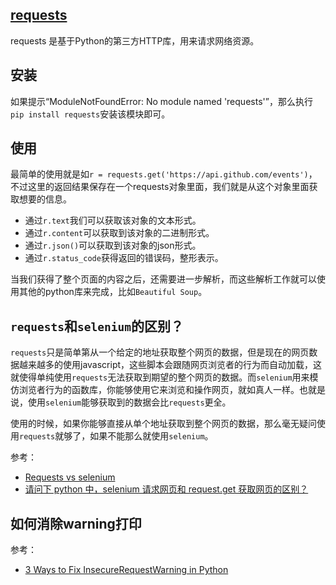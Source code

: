 ## [requests](https://requests.readthedocs.io/en/latest/)

requests 是基于Python的第三方HTTP库，用来请求网络资源。


## 安装

如果提示“ModuleNotFoundError: No module named 'requests'”，那么执行`pip install requests`安装该模块即可。


## 使用

最简单的使用就是如`r = requests.get('https://api.github.com/events')`，不过这里的返回结果保存在一个requests对象里面，我们就是从这个对象里面获取想要的信息。

- 通过`r.text`我们可以获取该对象的文本形式。
- 通过`r.content`可以获取到该对象的二进制形式。
- 通过`r.json()`可以获取到该对象的json形式。
- 通过`r.status_code`获得返回的错误码，整形表示。

当我们获得了整个页面的内容之后，还需要进一步解析，而这些解析工作就可以使用其他的python库来完成，比如`Beautiful Soup`。


## `requests`和`selenium`的区别？

`requests`只是简单第从一个给定的地址获取整个网页的数据，但是现在的网页数据越来越多的使用javascript，这些脚本会跟随网页浏览者的行为而自动加载，这就使得单纯使用`requests`无法获取到期望的整个网页的数据。而`selenium`用来模仿浏览者行为的函数库，你能够使用它来浏览和操作网页，就如真人一样。也就是说，使用`selenium`能够获取到的数据会比`requests`更全。

使用的时候，如果你能够直接从单个地址获取到整个网页的数据，那么毫无疑问使用`requests`就够了，如果不能那么就使用`selenium`。

参考：

- [Requests vs selenium](https://www.reddit.com/r/learnpython/comments/fa5ms5/requests_vs_selenium/)
- [请问下 python 中，selenium 请求网页和 request\.get 获取网页的区别？](https://youle.zhipin.com/questions/22a8917e926db5bbtnZ63NS7E1A~.html)


## 如何消除warning打印

参考：

- [3 Ways to Fix InsecureRequestWarning in Python](https://www.howtouselinux.com/post/insecurerequestwarning-in-python-urllib3-requests)
